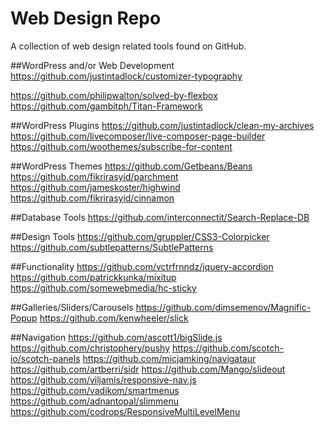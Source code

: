 # Web Design Repo
A collection of web design related tools found on GitHub.

##WordPress and/or Web Development
https://github.com/justintadlock/customizer-typography

https://github.com/philipwalton/solved-by-flexbox
https://github.com/gambitph/Titan-Framework

##WordPress Plugins
https://github.com/justintadlock/clean-my-archives
https://github.com/livecomposer/live-composer-page-builder
https://github.com/woothemes/subscribe-for-content

##WordPress Themes
https://github.com/Getbeans/Beans
https://github.com/fikrirasyid/parchment
https://github.com/jameskoster/highwind
https://github.com/fikrirasyid/cinnamon

##Database Tools
https://github.com/interconnectit/Search-Replace-DB


##Design Tools
https://github.com/gruppler/CSS3-Colorpicker
https://github.com/subtlepatterns/SubtlePatterns

##Functionality
https://github.com/vctrfrnndz/jquery-accordion
https://github.com/patrickkunka/mixitup
https://github.com/somewebmedia/hc-sticky

##Galleries/Sliders/Carousels
https://github.com/dimsemenov/Magnific-Popup
https://github.com/kenwheeler/slick

##Navigation
https://github.com/ascott1/bigSlide.js
https://github.com/christophery/pushy
https://github.com/scotch-io/scotch-panels
https://github.com/micjamking/navigataur
https://github.com/artberri/sidr
https://github.com/Mango/slideout
https://github.com/viljamis/responsive-nav.js
https://github.com/vadikom/smartmenus
https://github.com/adnantopal/slimmenu
https://github.com/codrops/ResponsiveMultiLevelMenu



